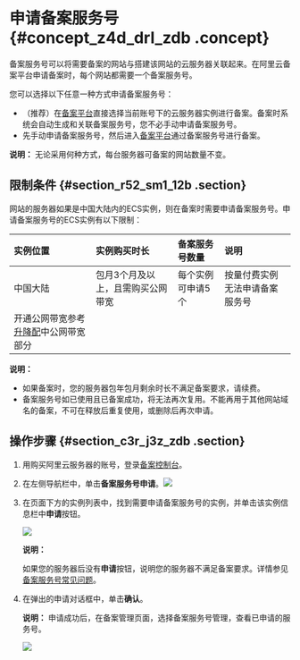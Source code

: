 # 申请备案服务号 {#concept_z4d_drl_zdb .concept}

备案服务号可以将需要备案的网站与搭建该网站的云服务器关联起来。在阿里云备案平台申请备案时，每个网站都需要一个备案服务号。

您可以选择以下任意一种方式申请备案服务号：

-   （推荐）在[备案平台](http://beian.aliyun.com)直接选择当前账号下的云服务器实例进行备案。备案时系统会自动生成和关联备案服务号，您不必手动申请备案服务号。
-   先手动申请备案服务号，然后进入[备案平台](http://beian.aliyun.com)通过备案服务号进行备案。

**说明：** 无论采用何种方式，每台服务器可备案的网站数量不变。

## 限制条件 {#section_r52_sm1_12b .section}

网站的服务器如果是中国大陆内的ECS实例，则在备案时需要申请备案服务号。申请备案服务号的ECS实例有以下限制：

|实例位置|实例购买时长|备案服务号数量|说明|
|:---|:-----|:------|:-|
|中国大陆|包月3个月及以上，且需购买公网带宽|每个实例可申请5个|按量付费实例无法申请备案服务号|
|开通公网带宽参考[升降配](../../../../intl.zh-CN/用户指南/实例/升降配/升降配概述.md#)中公网带宽部分|

**说明：** 

-   如果备案时，您的服务器包年包月剩余时长不满足备案要求，请续费。
-   备案服务号如已使用且已备案成功，将无法再次复用。不能再用于其他网站域名的备案，不可在释放后重复使用，或删除后再次申请。

## 操作步骤 {#section_c3r_j3z_zdb .section}

1.  用购买阿里云服务器的账号，登录[备案控制台](https://bsn.console.aliyun.com/)。
2.  在左侧导航栏中，单击**备案服务号申请**。![](http://static-aliyun-doc.oss-cn-hangzhou.aliyuncs.com/assets/img/14195/15395698747552_zh-CN.png)
3.  在页面下方的实例列表中，找到需要申请备案服务号的实例，并单击该实例信息栏中**申请**按钮。

    ![](http://static-aliyun-doc.oss-cn-hangzhou.aliyuncs.com/assets/img/14195/15395698748151_zh-CN.png)

    **说明：** 

    如果您的服务器后没有**申请**按钮，说明您的服务器不满足备案要求。详情参见[备案服务号常见问题](../../../../intl.zh-CN/常见问题/备案服务号相关问题.md)。

4.  在弹出的申请对话框中，单击**确认**。

    **说明：** 申请成功后，在备案管理页面，选择备案服务号管理，查看已申请的服务号。

    ![](http://static-aliyun-doc.oss-cn-hangzhou.aliyuncs.com/assets/img/14195/153956987411220_zh-CN.png)


